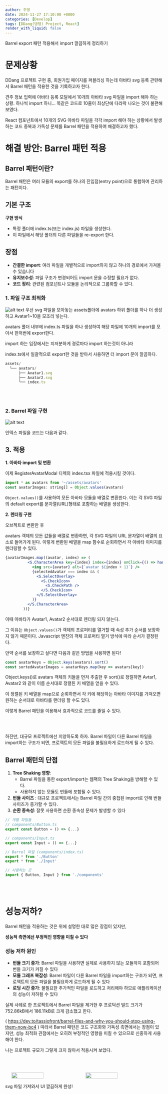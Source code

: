 ```yaml
---
author: 주영
date: 2024-11-27 17:10:00 +0800
categories: [Develop]
tags: [DDang(댕댕) Project, React]
render_with_liquid: false
---
```


Barrel export 패턴 적용해서 import 깔끔하게 정리하기

# 문제상황

DDang 프로젝트 구현 중, 회원가입 페이지를 퍼블리싱 하는데 아바타 svg 등록 관련해서 Barrel 패턴을 적용한 것을 기록하고자 한다.

견주 정보 입력에 아바타 등록 모달에서 10개의 아바타 svg 파일을 import 해야 하는 상황. 하나씩 import 하니… 똑같은 코드로 10줄이 최상단에 다라락 나오는 것이 불편해 보였다.

React 컴포넌트에서 10개의 SVG 아바타 파일을 각각 import 해야 하는 상황에서 발생하는 코드 중복과 가독성 문제를 Barrel 패턴을 적용하여 해결하고자 했다.

# **해결 방안: Barrel 패턴 적용**

## Barrel 패턴이란?

Barrel 패턴은 여러 모듈의 export를 하나의 진입점(entry point)으로 통합하여 관리하는 패턴이다.

## **기본 구조**

**구현 방식**

- 특정 폴더에 index.ts(또는 index.js) 파일을 생성한다.
- 이 파일에서 해당 폴더의 다른 파일들을 re-export 한다.

## **장점**

- **간결한 import**: 여러 파일을 개별적으로 import하지 않고 하나의 경로에서 가져올 수 있습니다
- **유지보수성**: 파일 구조가 변경되어도 import 문을 수정할 필요가 없다. 
- **코드 정리**: 관련된 컴포넌트나 모듈을 논리적으로 그룹화할 수 있다. 

### **1. 파일 구조 최적화**

![alt text](image.png)
우선 svg 파일을 모아놓는 assets폴더에 avatars 하위 폴더를 하나 더 생성하고 Avatar1~10을 모조리 넣는다. 

avatars 폴더 내부에 index.ts 파일을 하나 생성하여 해당 파일에 10개의 import를 모아서 한꺼번에 export한다.

import 하는 입장에서는 지저분하게 경로마다 import 하는것이 아니라

index.ts에서 일괄적으로 export한 것을 받아서 사용하면 더 import 문이 깔끔하다.

```jsx
assets/
  └── avatars/
      ├── Avatar1.svg
      ├── Avatar2.svg
      └── index.ts
```
<br><br>
### **2. Barrel 파일 구현**


![alt text](image-1.png)

인덱스 파일을 코드는 다음과 같다. 
<br>
## 3. 적용

**1. 아바타 import 및 변환**

이제 RegisterAvatarModal 디렉의 index.tsx 파일에 적용시킬 것이다.

```jsx
import * as avatars from '~/assets/avatars'
const avatarImages: string[] = Object.values(avatars)
```

`Object.values()`를 사용하여 모든 아바타 모듈을 배열로 변환한다. 이는 각 SVG 파일의 default export를 문자열(URL)형태로 포함하는 배열을 생성한다.
<br>

**2. 렌더링 구현**

오브젝트로 변환한 후

avatars 객체의 모든 값들을 배열로 변환하면, 각 SVG 파일의 URL 문자열이 배열의 요소로 들어가게 된다. 이렇게 변환된 배열을 map 함수로 순회하면서 각 아바타 이미지를 렌더링할 수 있다.

```jsx
{avatarImages.map((avatar, index) => (
          <S.CharacterArea key={index} index={index} onClick={() => handleSelectAvatar(index)}>
            <img src={avatar} alt={`avatar ${index + 1}`} />
            {selectedAvatar === index && (
              <S.SelectOverlay>
                <S.CheckIcon>
                  <S.CheckPath />
                </S.CheckIcon>
              </S.SelectOverlay>
            )}
          </S.CharacterArea>
        ))}
```

이때 아바타가 Avatar1, Avatar2 순서대로 렌더링 되지 않는다. 

그 이유는 `Object.values()`가 객체의 프로퍼티를 열거할 때 속성 추가 순서를 보장하지 않기 때문이다. Javascript 엔진의 객체 프로퍼티 열거 방식에 따라 순서가 결정된다. 

만약 순서를 보장하고 싶다면 다음과 같은 방법을 사용하면 된다!

```jsx
const avatarKeys = Object.keys(avatars).sort()
const sortedAvatarImages = avatarKeys.map(key => avatars[key])
```

Object.keys()로 avatars 객체의 키들을 먼저 추출한 후 sort()로 정럴하면 Avtar1, Avatar2 와 같이 이름 순서대로 정렬된 키 배열을 얻을 수 있다. 

이 정렬된 키 배열을 map으로 순회하면서 각 키에 해당하는 아바타 이미지를 가져오면 원하는 순서대로 아바타를 랜더링 할 수도 있다.

이렇게 Barrel 패턴을 이용해서 효과적으로 코드를 줄일 수 있다. 

<br><br>

하진만, 대규모 프로젝트에선 지양하도록 하자. Barrel 파일이 다른 Barrel 파일을 import하는 구조가 되면, 프로젝트의 모든 파일을 불필요하게 로드하게 될 수 있다.

## **Barrel 패턴의 단점**

1. **Tree Shaking 영향**:
    - Barrel 파일을 통한 export/import는 웹팩의 Tree Shaking을 방해할 수 있다.
    - 사용하지 않는 모듈도 번들에 포함될 수 있다.
2. **번들 사이즈** : 대규모 프로젝트에서는 Barrel 파일 간의 중첩된 import로 인해 번들 사이즈가 증가할 수 있다.
3. **순환 종속성**: 잘못 사용하면 순환 종속성 문제가 발생할 수 있다

```jsx
// 개별 파일들
// components/Button.ts
export const Button = () => {...}

// components/Input.ts
export const Input = () => {...}

// Barrel 파일 (components/index.ts)
export * from './Button'
export * from './Input'

// 사용하는 곳
import { Button, Input } from './components'
```
<br><br>
# 성능저하?

Barrel 패턴을 적용하는 것은 위에 설명한 대로 많은 장점이 있지만,

**성능적 측면에선 부정적인 영향을 미칠 수 있다**

### **성능 저하 원인**

- **번들 크기 증가**: Barrel 파일을 사용하면 실제로 사용하지 않는 모듈까지 포함되어 번들 크기가 커질 수 있다
- **모듈 그래프 복잡성**: Barrel 파일이 다른 Barrel 파일을 import하는 구조가 되면, 프로젝트의 모든 파일을 불필요하게 로드하게 될 수 있다
- **로딩 시간 증가**: 불필요한 추가적인 파일을 로드하고 처리해야 하므로 애플리케이션의 성능이 저하될 수 있다

실제 사례로 한 프로젝트에서 Barrel 파일을 제거한 후 프로덕션 빌드 크기가 752.86kB에서 186.11kB로 크게 감소했고 한다.

( https://dev.to/tassiofront/barrel-files-and-why-you-should-stop-using-them-now-bc4 )
따라서 Barrel 패턴은 코드 구조화와 가독성 측면에서는 장점이 있지만, 성능 최적화 관점에서는 오히려 부정적인 영향을 미칠 수 있으므로 신중하게 사용해야 한다.

나는 프로젝트 규모가 그렇게 크지 않아서 적용시켜 보았다.

<br><br>

<div style="display: flex; justify-content: center;">
  <img src="20241127_132540.gif" width="45%" style="margin-right: 10px"/>
  <img src="20241127_132601.gif" width="45%"/>
</div>


svg 파일 가져와서 UI 깔끔하게 완성!
